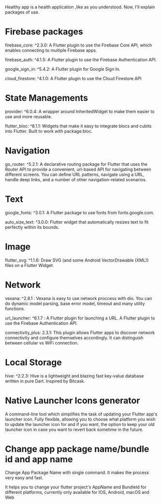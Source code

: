 Healthy app is a health application ,like as you understood. Now, I'll explain packages of use.

<h1>Firebase packages</h2>
<p>firebase_core: ^2.3.0: A Flutter plugin to use the Firebase Core API, which enables connecting to multiple Firebase apps.</p> 
<p>firebase_auth: ^4.1.5:  A Flutter plugin to use the Firebase Authentication API.</p>
<p>google_sign_in: ^5.4.2: A Flutter plugin for Google Sign In.</p> 
<p>cloud_firestore: ^4.1.0: A Flutter plugin to use the Cloud Firestore API</p> 

<h1>State Managements</h1>
<p>provider: ^6.0.4: A wrapper around InheritedWidget to make them easier to use and more reusable.</p>
<p>flutter_bloc: ^8.1.1: Widgets that make it easy to integrate blocs and cubits into Flutter. Built to work with package:bloc.</p>

<h1>Navigation</h1>
<p>go_router: ^5.2.1: A declarative routing package for Flutter that uses the Router API to provide a convenient, url-based API for navigating between different screens. You can define URL patterns, navigate using a URL, handle deep links, and a number of other navigation-related scenarios.</p>

<h1>Text</h1>
<p>google_fonts: ^3.0.1: A Flutter package to use fonts from fonts.google.com.</p>
<p>auto_size_text: ^3.0.0: Flutter widget that automatically resizes text to fit perfectly within its bounds.</p>

<h1>Image</h1> 
<p>flutter_svg: ^1.1.6: Draw SVG (and some Android VectorDrawable (XML)) files on a Flutter Widget.</p>

<h1>Network</h1>
<p>vexana: ^2.8.1 : Vexana is easy to use network proccess with dio. You can do dynamic model parsing, base error model, timeout and many utility functions.</p>
<p>url_launcher: ^6.1.7 : A Flutter plugin for launching a URL.</h1> A Flutter plugin to use the Firebase Authentication API.</p>
<p>connectivity_plus: 2.3.1: This plugin allows Flutter apps to discover network connectivity and configure themselves accordingly. It can distinguish between cellular vs WiFi connection.</p> 

<h1>Local Storage</h1>
<p>hive: ^2.2.3: Hive is a lightweight and blazing fast key-value database written in pure Dart. Inspired by Bitcask.</p>

<h1>Native Launcher Icons generator</h1>
<p>A command-line tool which simplifies the task of updating your Flutter app's launcher icon. Fully flexible, allowing you to choose what platform you wish to update the launcher icon for and if you want, the option to keep your old launcher icon in case you want to revert back sometime in the future.</p>

<h1>Change app package name/bundle id and app name</h1>
<p>Change App Package Name with single command. It makes the process very easy and fast.</p>
<p>It helps you to change your flutter project's AppName and BundleId for different platforms, currently only available for IOS, Android, macOS and Web</p>
